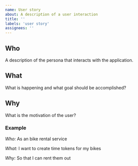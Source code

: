 ```yaml
---
name: User story
about: A description of a user interaction
title: ''
labels: 'user story'
assignees: ''
--- 
```


## Who
A description of the persona that interacts with the application.

## What
What is happening and what goal should be accomplished?

## Why
What is the motivation of the user?


### Example
_Who:_ As an bike rental service

_What:_ I want to create time tokens for my bikes

_Why:_ So that I can rent them out